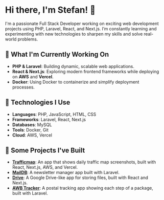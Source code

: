 # Hi there, I'm Stefan! 👋

I'm a passionate Full Stack Developer working on exciting web development projects using PHP, Laravel, React, and Next.js. I’m constantly learning and experimenting with new technologies to sharpen my skills and solve real-world problems.

## 🌱 What I'm Currently Working On

- **PHP & Laravel**: Building dynamic, scalable web applications.
- **React & Next.js**: Exploring modern frontend frameworks while deploying on **AWS** and **Vercel**.
- **Docker**: Using Docker to containerize and simplify deployment processes.

## 🔧 Technologies I Use

- **Languages**: PHP, JavaScript, HTML, CSS
- **Frameworks**: Laravel, React, Next.js
- **Databases**: MySQL
- **Tools**: Docker, Git
- **Cloud**: AWS, Vercel

## 📂 Some Projects I've Built

- **[Trafficmap](https://github.com/dekolor/trafficmap)**: An app that shows daily traffic map screenshots, built with React, Next.js, AWS, and Vercel.
- **[MailDB](https://github.com/dekolor/maildb)**: A newsletter manager app built with Laravel.
- **[Drive](https://github.com/dekolor/drive)**: A Google Drive-like app for storing files, built with React and Next.js.
- **[AWB Tracker](https://github.com/dekolor/awb_tracker)**: A postal tracking app showing each step of a package, built with Laravel.
